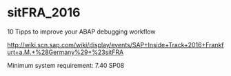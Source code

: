 # sitFRA_2016

10 Tipps to improve your ABAP debugging workflow

http://wiki.scn.sap.com/wiki/display/events/SAP+Inside+Track+2016+Frankfurt+a.M.+%28Germany%29+%23sitFRA

Minimum system requirement: 7.40 SP08
